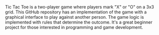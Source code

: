 Tic Tac Toe is a two-player game where players mark "X" or "O" on a 3x3 grid. This GitHub repository has an implementation of the game with a graphical interface to play against another person. 
The game logic is implemented with rules that determine the outcome. It's a great beginner project for those interested in programming and game development.
